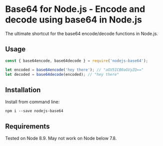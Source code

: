 # Base64 for Node.js - Encode and decode using base64 in Node.js #

The ultimate shortcut for the base64 encode/decode functions in Node.js.

## Usage ##

```js
const { base64encode, base64decode } = require('nodejs-base64');

let encoded = base64encode('hey there'); // "aGV5ICB0aGVyZQ=="
let decoded = base64decode(encoded); // "hey there"
```

## Installation ##

Install from command line:

```
npm i --save nodejs-base64
```

## Requirements ##

Tested on Node 8.9. May not work on Node below 7.8.